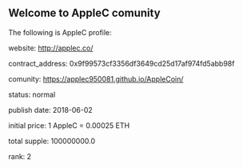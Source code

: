 ## Welcome to AppleC comunity

The following is AppleC profile:

website: http://applec.co/

contract_address: 0x9f99573cf3356df3649cd25d17af974fd5abb98f

comunity: https://applec950081.github.io/AppleCoin/

status: normal

publish date: 2018-06-02


initial price: 1 AppleC = 0.00025 ETH

total supple: 100000000.0

rank: 2

